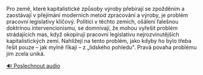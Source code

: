 
Pro země, které kapitalistické způsoby výroby přebírají se zpožděním a zaostávají v přejímání moderních metod zpracování a výroby, je problém pracovní legislativy klíčový. Politici v těchto zemích, ošálení falešnou doktrínou intervencionismu, se domnívají, že mohou vyřešit problém strádajících mas, když okopírují pracovní legislativu nejrozvinutějších kapitalistických zemí. Nahlížejí na tento problém, jako kdyby ho bylo třeba řešit pouze – jak mylně říkají – z „lidského pohledu". Pravá povaha problému jim zcela uniká.

[🔊 Poslechnout audio](/data/7-paragraphs/audio/chapter_147/para_006-Pro-zem-kter-kapitalistick-zpsoby-vroby-peb.mp3)
